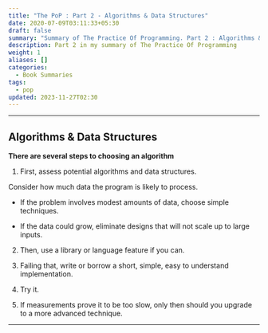 ```yaml
---
title: "The PoP : Part 2 - Algorithms & Data Structures"
date: 2020-07-09T03:11:33+05:30
draft: false
summary: "Summary of The Practice Of Programming. Part 2 : Algorithms & Data Structures"
description: Part 2 in my summary of The Practice Of Programming
weight: 1
aliases: []
categories:
  - Book Summaries
tags:
  - pop
updated: 2023-11-27T02:30
---
```



---
## Algorithms & Data Structures


**There are several steps to choosing an algorithm**

1. First, assess potential algorithms and data structures.

Consider how much data the program is likely to process.

- If the problem involves modest amounts of data, choose simple techniques.

- If the data could grow, eliminate designs that will not scale up to large inputs.

2. Then, use a library or language feature if you can.

3. Failing that, write or borrow a short, simple, easy to understand implementation.

4. Try it.

5. If measurements prove it to be too slow, only then should you upgrade to a more advanced technique.

---
